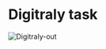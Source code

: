 # Digitraly task

![Digitraly-out](https://github.com/mbganesh/digitraly-tast/assets/51211116/cc978537-1442-45f8-b87e-6e230d3690b5)
